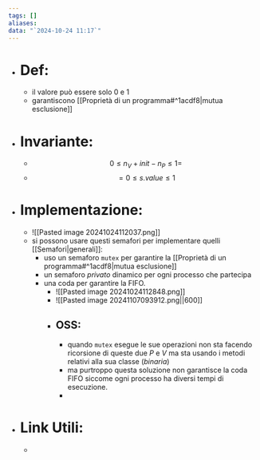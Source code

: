 ```yaml
---
tags: []
aliases: 
data: "`2024-10-24 11:17`"
---
```

- # Def:
	- il valore può essere solo 0 e 1
	- garantiscono [[Proprietà di un programma#^1acdf8|mutua esclusione]]
- # Invariante:
	- $$0\le n_{V}+init-n_{P}\le 1=$$
	- $$=0\le s.value \le 1$$
- # Implementazione:
	- ![[Pasted image 20241024112037.png]]
	- si possono usare questi semafori per implementare quelli [[Semafori|generali]]:
		- uso un semaforo `mutex` per garantire la [[Proprietà di un programma#^1acdf8|mutua esclusione]] 
		- un semaforo _privato_ dinamico per ogni processo che partecipa
		- una coda per garantire la FIFO.
			- ![[Pasted image 20241024112848.png]]
			- ![[Pasted image 20241107093912.png||600]]
			- ## OSS:
				- quando `mutex` esegue le sue operazioni non sta facendo ricorsione di queste due $P$ e $V$ ma sta usando i metodi relativi alla sua classe (_binaria_)  
				- ma purtroppo questa soluzione non garantisce la coda FIFO siccome ogni processo ha diversi tempi di esecuzione.
				- 
- # Link Utili:
	- 